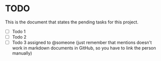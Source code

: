 # TODO

This is the document that states the pending tasks for this project. 

- [ ] Todo 1
- [ ] Todo 2
- [ ] Todo 3 assigned to @someone (just remember that mentions doesn't work in markdown documents in GitHub, so you have to link the person manually)
